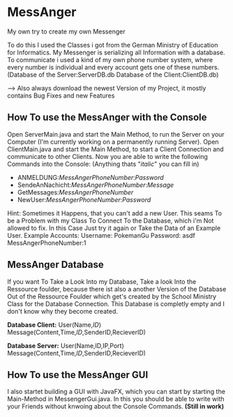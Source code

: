 # MessAnger
My own try to create my own Messenger

To do this I used the Classes i got from the German Ministry of Education for Informatics.
My Messenger is serializing all Information with a database. To communicate i used a kind of my own phone number system, where every number is individual and every account gets one of these numbers. 
(Database of the Server:ServerDB.db 
 Database of the Client:ClientDB.db)
 
 --> Also always download the newest Version of my Project, it mostly contains Bug Fixes and new Features

## How To use the MessAnger with the Console
Open ServerMain.java and start the Main Method, to run the Server on your Computer (I'm currently working on a permanently running Server).
Open ClientMain.java and start the Main Method, to start a Client Connection and communicate to other Clients.
Now you are able to write the following Commands into the Console:
(Anything thats "*italic*" you can fill in)
- ANMELDUNG:*MessAngerPhoneNumber*:*Password*
- SendeAnNachicht:*MessAngerPhoneNumber*:*Message*
- GetMessages:*MessAngerPhoneNumber*
- NewUser:*MessAngerPhoneNumber*:*Password*

Hint: Sometimes it Happens, that you can't add a new User. 
      This seams To be a Problem with my Class To Connect To the Database, 
      which i'm Not allowed to fix.
      In this Case Just try it again or Take the Data of an Example User.
Example Accounts: 
Username: PokemanGu 
Password: asdf
MessAngerPhoneNumber:1
## MessAnger Database

If you want To Take a Look Into my Database, Take a 
look Into the Ressource foulder, 
because there ist also a another Version of the Database Out of the Ressource Foulder
which get's created by the School Ministry Class for the Database Connection. 
This Database is completly empty and I don't know why they become created.

**Database Client:**
User(Name,*ID*)
Message(Content,Time,*ID*,SenderID,RecieverID)

**Database Server:**
User(Name,ID,IP,Port)
Message(Content,Time,*ID*,SenderID,RecieverID)

## How To use the MessAnger GUI
I also startet building a GUI with JavaFX, which you can start by starting the Main-Method
in MessengerGui.java. In this you should be able to write with your Friends without knwoing about the Console Commands.
**(Still in work)**

